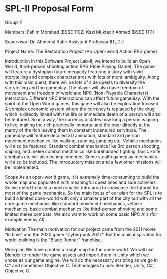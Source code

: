 # SPL-II Proposal Form

Group 11

Members: 
Fahim Morshed (BSSE 1102)
Kazi Muktadir Ahmed (BSSE 1111)

Supervisor: 
Dr. Ahmedul Kabir
Assistant Professor
IIT, DU

Project Name: 
The Restoration Project (An Open-world Action RPG game)

Introduction
In this Software Project Lab-II, we intend to build an Open World, third-person
shooting action RPG (Role Playing Game). The game will feature a dystopian
future megacity featuring a story with vivid storytelling and complex character arcs
with lots of moral ambiguity. Along with this main quest, there will be lots of side
quests to diversify the storytelling and the gameplay. The player will also have
freedom of movement and freedom of world and NPC (Non-Playable Characters)
interaction. Different NPC interactions can affect future gameplay.
With the spirit of the Open World games, this game will also be exploration
focused. A complex economic system where the currency is replaced by the drug
which is directly linked with the life or immediate death of a person will also be
featured. So in a way, the currency dictates how long a person is going to live,
making the rich practically immortal and the poor directly at the mercy of the rich
leaving them in constant indentured servitude.
The gameplay will feature detailed 3D animation, standard 3rd person movement
mechanics like walking, running, jumping etc. Vehicle mechanics will also be
featured. Standard combat mechanics like 3rd person shooting, sniping, and melee
combat mechanics like barehanded fighting, basic knife combats etc will also be
implemented. Some stealth gameplay mechanics will also be included. The
introductory mission and a few other missions will be implemented.

Scope
As an open-world game, it is extremely time-consuming to build the whole map
and populate it with meaningful quest lines and side activities. So we opted to
build a much smaller intro area to showcase the tutorial for most of the game
mechanics. So the main focus of our plan for the SPL is to build a limited
open-world with only a smaller part of the city but with all the core game
mechanics like standard movement mechanics, vehicle mechanics, basic combat
mechanics like third-person shooting and some limited melee combats. We also
want to work on some basic NPC AI’s (for example enemy AI).

Motivation
The main motivation for our project came from the 2011 movie “In time” and the
2020 game “Cyberpunk 2077”. But the main inspiration for world-building is the
“Blade Runner” franchise.

Workplan
We have created a rough map for the open-world. We will use Blender to render
the game assets and import them in Unity which we chose as our game engine. We
will do the necessary scripting as we go in C# and sometimes Objective C.
Technologies to use: Blender, Unity, C#, Objective C.

